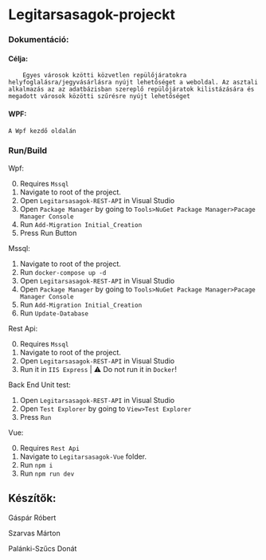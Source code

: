 # Legitarsasagok-projeckt

### Dokumentáció:

#### Célja:
        Egyes városok kzötti közvetlen repülőjáratokra helyfoglalásra/jegyvásárlásra nyújt lehetőséget a weboldal. Az asztali alkalmazás az az adatbázisban szereplő repülőjáratok kilistázására és megadott városok közötti szűrésre nyújt lehetőséget 
#### WPF: 
    A Wpf kezdő oldalán 
    


### Run/Build

Wpf:

0) Requires `Mssql`
1) Navigate to root of the project.
2) Open `Legitarsasagok-REST-API` in Visual Studio
4) Open `Package Manager` by going to `Tools>NuGet Package Manager>Pacage Manager Console`
5) Run `Add-Migration Initial_Creation`
6) Press Run Button

Mssql:

1) Navigate to root of the project.
2) Run `docker-compose up -d`
3) Open `Legitarsasagok-REST-API` in Visual Studio
4) Open `Package Manager` by going to `Tools>NuGet Package Manager>Pacage Manager Console`
5) Run `Add-Migration Initial_Creation`
6) Run `Update-Database`

Rest Api:

0) Requires `Mssql`
1) Navigate to root of the project.
2) Open `Legitarsasagok-REST-API` in Visual Studio
3) Run it in `IIS Express` | :warning: Do not run it in `Docker`!

Back End Unit test:

1) Open `Legitarsasagok-REST-API` in Visual Studio
2) Open `Test Explorer` by going to `View>Test Explorer`
3) Press `Run`

Vue:

0) Requires `Rest Api`
1) Navigate to `Legitarsasagok-Vue` folder.
2) Run `npm i`
3) Run `npm run dev`

## Készítők:

Gáspár Róbert

Szarvas Márton

Palánki-Szűcs Donát
